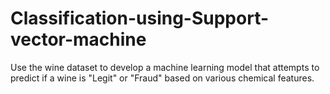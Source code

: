 # Classification-using-Support-vector-machine
Use the wine dataset to develop a machine learning model that attempts to predict if a wine is "Legit" or "Fraud" based on various chemical features.
